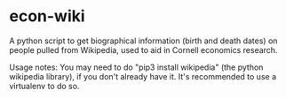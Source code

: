# econ-wiki
A python script to get biographical information (birth and death dates) on people pulled from Wikipedia, used to aid in Cornell economics research.

Usage notes: You may need to do "pip3 install wikipedia" (the python wikipedia library), if you don't already have it. It's recommended to use a virtualenv to do so.
